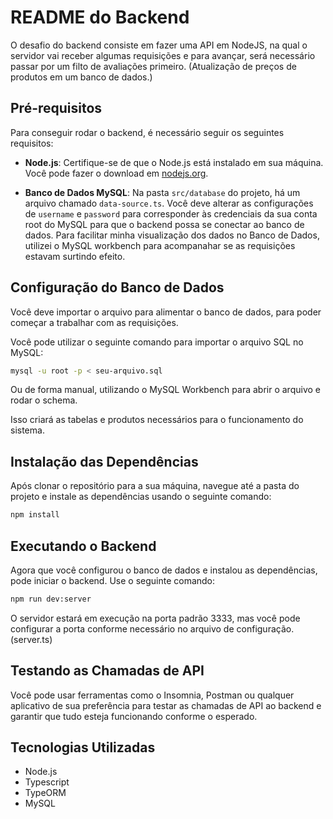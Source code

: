 # README do Backend

O desafio do backend consiste em fazer uma API em NodeJS, na qual o servidor vai receber algumas requisições e para avançar, será necessário passar por um filto de avaliações primeiro. (Atualização de preços de produtos em um banco de dados.)

## Pré-requisitos

Para conseguir rodar o backend, é necessário seguir os seguintes requisitos:

- **Node.js**: Certifique-se de que o Node.js está instalado em sua máquina. Você pode fazer o download em [nodejs.org](https://nodejs.org/).

- **Banco de Dados MySQL**: Na pasta `src/database` do projeto, há um arquivo chamado `data-source.ts`. Você deve alterar as configurações de `username` e `password` para corresponder às credenciais da sua conta root do MySQL para que o backend possa se conectar ao banco de dados. Para facilitar minha visualização dos dados no Banco de Dados, utilizei o MySQL workbench para acompanahar se as requisições estavam surtindo efeito.

## Configuração do Banco de Dados

Você deve importar o arquivo para alimentar o banco de dados, para poder começar a trabalhar com as requisições.

Você pode utilizar o seguinte comando para importar o arquivo SQL no MySQL:

```bash
mysql -u root -p < seu-arquivo.sql
```

Ou de forma manual, utilizando o MySQL Workbench para abrir o arquivo e rodar o schema.

Isso criará as tabelas e produtos necessários para o funcionamento do sistema.

## Instalação das Dependências

Após clonar o repositório para a sua máquina, navegue até a pasta do projeto e instale as dependências usando o seguinte comando:

```bash
npm install
```

## Executando o Backend

Agora que você configurou o banco de dados e instalou as dependências, pode iniciar o backend. Use o seguinte comando:

```bash
npm run dev:server
```

O servidor estará em execução na porta padrão 3333, mas você pode configurar a porta conforme necessário no arquivo de configuração. (server.ts)

## Testando as Chamadas de API

Você pode usar ferramentas como o Insomnia, Postman ou qualquer aplicativo de sua preferência para testar as chamadas de API ao backend e garantir que tudo esteja funcionando conforme o esperado.

## Tecnologias Utilizadas

- Node.js
- Typescript
- TypeORM
- MySQL

